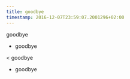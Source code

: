 ```yaml
---
title: goodbye
timestamp: 2016-12-07T23:59:07.2001296+02:00
---
```


goodbye
* goodbye

< goodbye
* goodbye
